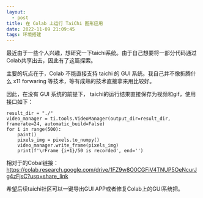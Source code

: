 ```yaml
---
layout:
  - post
title: 在 Colab 上运行 TaiChi 图形应用
date: 2022-11-09 21:09:45
tags: 环境搭建
---
```


最近由于一些个人兴趣，想研究一下taichi系统。由于自己想要将一部分代码通过Colab共享出去，因此有了这篇探索。

主要的坑点在于，Colab 不能直接支持 taichi 的 GUI 系统。我自己并不像折腾什么 x11 forwaring 等技术，等有成熟的技术直接拿来用比较好。

因此，在没有 GUI 系统的前提下， taichi的运行结果直接保存为视频和gif，使用接口如下：

```[python]
result_dir = "./"
video_manager = ti.tools.VideoManager(output_dir=result_dir, framerate=24, automatic_build=False)
for i in range(500):
    paint()
    pixels_img = pixels.to_numpy()
    video_manager.write_frame(pixels_img)
    print(f'\rFrame {i+1}/50 is recorded', end='')
```

相对于的Cobal链接：https://colab.research.google.com/drive/1FZ9w8O0CGFiV4TNUP5OeNcurJg4zFjsC?usp=share_link

希望后续taichi社区可以一键导出GUI APP或者修复Colab上的GUI系统把。